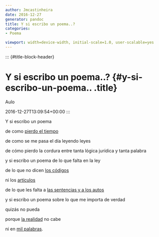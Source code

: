 ```yaml
---
author: Jmcastinheira
date: 2016-12-27
generator: pandoc
title: Y si escribo un poema..?
categories:
- Poema

viewport: width=device-width, initial-scale=1.0, user-scalable=yes
---
```


::: {#title-block-header}
# Y si escribo un poema..? {#y-si-escribo-un-poema.. .title}

Aulo

2016-12-27T13:09:54+00:00
:::

Y si escribo un poema

de como [pierdo el
tiempo](http://es.youtube.com/watch?v=A8PgTRTYYD4&feature=related)

de como se me pasa el día leyendo leyes

de cómo pierdo la cordura entre tanta lógica jurídica y tanta palabra

y si escribo un poema de lo que falta en la ley

de lo que no dicen [los
códigos](http://images.google.es/images?um=1&hl=gl&client=firefox-a&rls=org.mozilla%3Aes-ES%3Aofficial&q=codigo+civil&btnG=Buscar+imaxes)

ni los [artículos](http://www.flickr.com/photos/rodolfoabud/1218551247/)

de lo que les falta a [las sentencias y a los
autos](http://www.poderjudicial.es/eversuite/GetRecords?Template=default)

y si escribo un poema sobre lo que me importa de verdad

quizás no pueda

porque [la realidad](http://es.youtube.com/watch?v=SY9lx9khDss) no cabe

ni en [mil palabras](http://entelequia.bligoo.com).
